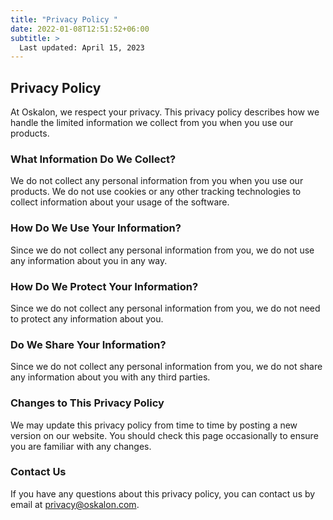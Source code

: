 ```yaml
---
title: "Privacy Policy "
date: 2022-01-08T12:51:52+06:00
subtitle: >
  Last updated: April 15, 2023
---
```


## Privacy Policy

At Oskalon, we respect your privacy. This privacy policy describes how we handle the limited information we collect from you when you use our products.

### What Information Do We Collect?  
We do not collect any personal information from you when you use our products. We do not use cookies or any other tracking technologies to collect information about your usage of the software.

### How Do We Use Your Information?
Since we do not collect any personal information from you, we do not use any information about you in any way.

### How Do We Protect Your Information?
Since we do not collect any personal information from you, we do not need to protect any information about you.

### Do We Share Your Information?
Since we do not collect any personal information from you, we do not share any information about you with any third parties.

### Changes to This Privacy Policy
We may update this privacy policy from time to time by posting a new version on our website. You should check this page occasionally to ensure you are familiar with any changes.

### Contact Us
If you have any questions about this privacy policy, you can contact us by email at privacy@oskalon.com.




